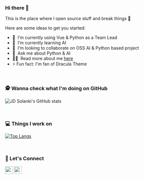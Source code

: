 ### Hi there 👋

This is the place where I open source stuff and break things :rofl:

Here are some ideas to get you started:

- 🔭 &nbsp;I’m currently using Vue & Python as a Team Lead
- 🌱 &nbsp;I’m currently learning AI
- 👯 &nbsp;I’m looking to collaborate on OSS AI & Python based project
- 💬 &nbsp;Ask me about Python & AI
- 👨‍💻 &nbsp;Read more about me [here](https://www.jd-solanki.nuxt.space)
- ⚡ Fun fact: I'm fan of Dracula Theme

<br />

### 🕵️ Wanna check what I'm doing on GitHub
![JD Solanki's GitHub stats](https://github-readme-stats.vercel.app/api?username=jd-solanki&show_icons=true&theme=dracula)

<br />

### 💻 Things I work on
[![Top Langs](https://github-readme-stats.vercel.app/api/top-langs/?username=jd-solanki&layout=compact&theme=dracula)](https://github.com/jd-solanki/github-readme-stats)

<br />

### 🤝 Let's Connect

<p>
  <a href="https://www.twitter.com/me_jd_solanki"><img src="https://img.shields.io/badge/twitter-%231DA1F2.svg?&style=for-the-badge&logo=twitter&logoColor=white" height=25></a>
  <a href="https://linkedin.com/in/jd-solanki"><img src="https://img.shields.io/badge/linkedin-%230077B5.svg?&style=for-the-badge&logo=linkedin&logoColor=white" height=25></a>
</p>
